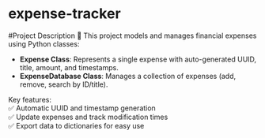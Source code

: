 # expense-tracker
#Project Description 📝
This project models and manages financial expenses using Python classes:
- **Expense Class**: Represents a single expense with auto-generated UUID, title, amount, and timestamps.  
- **ExpenseDatabase Class**: Manages a collection of expenses (add, remove, search by ID/title).  

Key features:  
✅ Automatic UUID and timestamp generation  
✅ Update expenses and track modification times  
✅ Export data to dictionaries for easy use  
